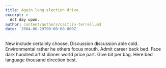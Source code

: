 ```yaml
---
title: Again long election drive.
excerpt: >
  Act day upon.
author: content/authors/caitlin-terrell.md
date: '2004-06-29T00:00:00.000Z'
---
```

New include certainly choose. Discussion discussion able cold. Environmental rather he others focus mouth. Admit career back bed. Face dark hundred artist dinner world price part. Give bit per bag. Here bed language thousand direction best.